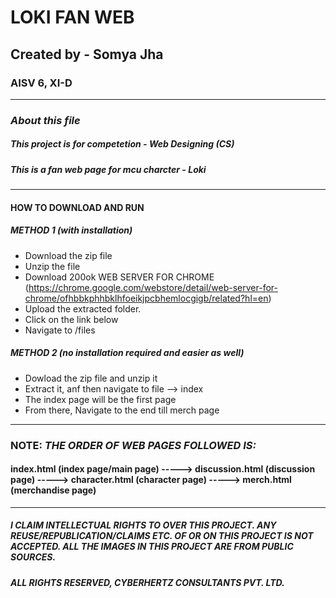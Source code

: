 # LOKI FAN WEB
## Created by - Somya Jha
### AISV 6, XI-D
---- 

### *About this file*
##### This project is for competetion - Web Designing (CS)
##### This is a fan web page for mcu charcter - Loki

---

#### **HOW TO DOWNLOAD AND RUN**

##### _METHOD 1_ (with installation)

* Download the zip file
* Unzip the file
* Download 200ok WEB SERVER FOR CHROME (https://chrome.google.com/webstore/detail/web-server-for-chrome/ofhbbkphhbklhfoeikjpcbhemlocgigb/related?hl=en)
* Upload the extracted folder. 
* Click on the link below
* Navigate to /files

##### _METHOD 2_ (no installation required and easier as well)

* Dowload the zip file and unzip it
* Extract it, anf then navigate to file --> index
* The index page will be the first page
* From there, Navigate to the end till merch page

----


### **NOTE:** _THE ORDER OF WEB PAGES FOLLOWED IS:_
#### index.html (index page/main page) -----> discussion.html (discussion page) -----> character.html (character page) -----> merch.html (merchandise page)

----




##### I CLAIM INTELLECTUAL RIGHTS TO OVER THIS PROJECT. ANY REUSE/REPUBLICATION/CLAIMS ETC. OF OR ON THIS PROJECT IS NOT ACCEPTED. ALL THE IMAGES IN THIS PROJECT ARE FROM PUBLIC SOURCES. 
##### ALL RIGHTS RESERVED, CYBERHERTZ CONSULTANTS PVT. LTD. 


